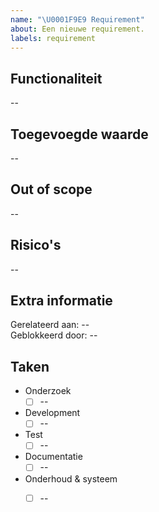 ```yaml
---
name: "\U0001F9E9 Requirement"
about: Een nieuwe requirement.
labels: requirement
---
```


## Functionaliteit

--

## Toegevoegde waarde

--

## Out of scope

--

## Risico's

--

## Extra informatie

Gerelateerd aan: --  
Geblokkeerd door: --  

## Taken

- Onderzoek
  - [ ] --
- Development
  - [ ] --
- Test
  - [ ] --
- Documentatie
  - [ ] --
- Onderhoud & systeem
  - [ ] --

